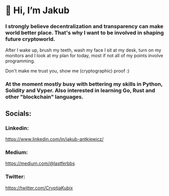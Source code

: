 # 👋 Hi, I’m Jakub

### I strongly believe decentralization and transparency can make world better place. That's why I want to be involved in shaping future cryptoworld.

After I wake up, brush my teeth, wash my face I sit at my desk, turn on my monitors and I look at my plan for today, most if not all of my points involve programming.

Don't make me trust you, show me (cryptographic) proof :)

### At the moment mostly busy with bettering my skills in Python, Solidity and Vyper. Also interested in learning Go, Rust and other "blockchain" languages.

## Socials:
### Linkedin:
https://www.linkedin.com/in/jakub-antkiewicz/
### Medium:
https://medium.com/@lastferbbs
### Twitter:
https://twitter.com/CryptiaKubix

<!---
Lastferbbs/Lastferbbs is a ✨ special ✨ repository because its `README.md` (this file) appears on your GitHub profile.
You can click the Preview link to take a look at your changes.
--->

